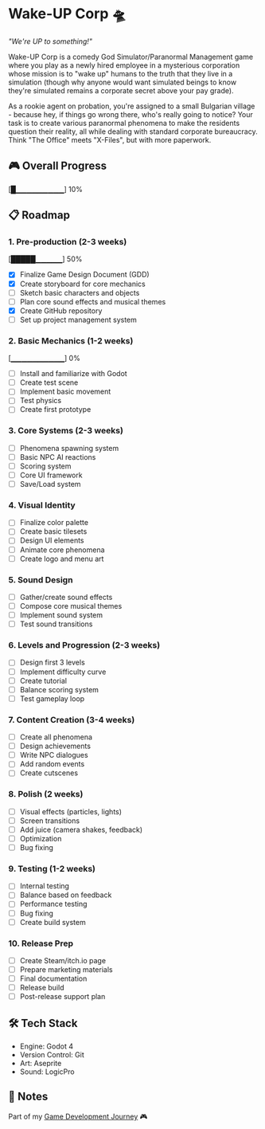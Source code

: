 # Wake-UP Corp 🛸

*"We're UP to something!"*

Wake-UP Corp is a comedy God Simulator/Paranormal Management game where you play as a newly hired employee in a mysterious corporation whose mission is to "wake up" humans to the truth that they live in a simulation (though why anyone would want simulated beings to know they're simulated remains a corporate secret above your pay grade). 

As a rookie agent on probation, you're assigned to a small Bulgarian village - because hey, if things go wrong there, who's really going to notice? Your task is to create various paranormal phenomena to make the residents question their reality, all while dealing with standard corporate bureaucracy. Think "The Office" meets "X-Files", but with more paperwork.

## 🎮 Overall Progress

[█▁▁▁▁▁▁▁▁▁] 10%

## 📋 Roadmap

### 1. Pre-production (2-3 weeks)
[█████▁▁▁▁▁] 50%
- [x] Finalize Game Design Document (GDD)
- [x] Create storyboard for core mechanics
- [ ] Sketch basic characters and objects
- [ ] Plan core sound effects and musical themes
- [x] Create GitHub repository
- [ ] Set up project management system

### 2. Basic Mechanics (1-2 weeks)
[▁▁▁▁▁▁▁▁▁▁] 0%
- [ ] Install and familiarize with Godot
- [ ] Create test scene
- [ ] Implement basic movement
- [ ] Test physics
- [ ] Create first prototype

### 3. Core Systems (2-3 weeks)
- [ ] Phenomena spawning system
- [ ] Basic NPC AI reactions
- [ ] Scoring system
- [ ] Core UI framework
- [ ] Save/Load system

### 4. Visual Identity
- [ ] Finalize color palette
- [ ] Create basic tilesets
- [ ] Design UI elements
- [ ] Animate core phenomena
- [ ] Create logo and menu art

### 5. Sound Design
- [ ] Gather/create sound effects
- [ ] Compose core musical themes
- [ ] Implement sound system
- [ ] Test sound transitions

### 6. Levels and Progression (2-3 weeks)
- [ ] Design first 3 levels
- [ ] Implement difficulty curve
- [ ] Create tutorial
- [ ] Balance scoring system
- [ ] Test gameplay loop

### 7. Content Creation (3-4 weeks)
- [ ] Create all phenomena
- [ ] Design achievements
- [ ] Write NPC dialogues
- [ ] Add random events
- [ ] Create cutscenes

### 8. Polish (2 weeks)
- [ ] Visual effects (particles, lights)
- [ ] Screen transitions
- [ ] Add juice (camera shakes, feedback)
- [ ] Optimization
- [ ] Bug fixing

### 9. Testing (1-2 weeks)
- [ ] Internal testing
- [ ] Balance based on feedback
- [ ] Performance testing
- [ ] Bug fixing
- [ ] Create build system

### 10. Release Prep
- [ ] Create Steam/itch.io page
- [ ] Prepare marketing materials
- [ ] Final documentation
- [ ] Release build
- [ ] Post-release support plan

## 🛠️ Tech Stack
- Engine: Godot 4
- Version Control: Git
- Art: Aseprite
- Sound: LogicPro

## 📝 Notes
Part of my [Game Development Journey](https://github.com/aysieelf/Game-Dev-Journey) 🎮
